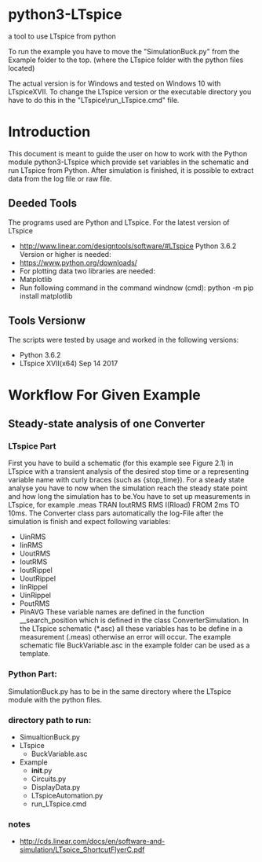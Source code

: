 # python3-LTspice
a tool to use LTspice from python

To run the example you have to move the "SimulationBuck.py" from the Example folder to the top. (where the LTspice folder with the python files located)

The actual version is for Windows and tested on Windows 10 with LTspiceXVII. To change the LTspice version or the executable directory you have to do this in the "LTspice\run_LTspice.cmd" file.

# Introduction
This document is meant to guide the user on how to work with the Python module python3-LTspice which provide set variables in the schematic and run LTspice from Python. After simulation is finished, it is possible to extract data from the log file or raw file.

## Deeded Tools
The programs used are Python and LTspice.
For the latest version of LTspice
*	http://www.linear.com/designtools/software/#LTspice 
Python 3.6.2 Version or higher is needed:
*	https://www.python.org/downloads/
*	For plotting data two libraries are needed:
*	Matplotlib
*	Run following command in the command windnow (cmd):
python -m pip install matplotlib

## Tools Versionw
The scripts were tested by usage and worked in the following versions: 
*	Python 3.6.2 
*	LTspice XVII(x64) Sep 14 2017

# Workflow For Given Example

## Steady-state analysis of one Converter

### LTspice Part
First you have to build a schematic (for this example see Figure 2.1) in LTspice with a transient analysis of the desired stop time or a representing variable name with curly braces (such as {stop_time}). For a steady state analyse you have to now when the simulation reach the steady state point and how long the simulation has to be.You have to set up measurements in LTspice, for example .meas TRAN IoutRMS RMS I(Rload) FROM 2ms TO 10ms. The Converter class pars automatically the log-File after the simulation is finish and expect following variables:
*	UinRMS
*	IinRMS
*	UoutRMS
*	IoutRMS
*	IoutRippel 
*	UoutRippel 
*	IinRippel 
*	UinRippel
*	PoutRMS
*	PinAVG
These variable names are defined in the function __search_position which is defined in the class ConverterSimulation. In the LTspice schematic (*.asc) all these variables has to be define in a measurement (.meas) otherwise an error will occur. The example schematic file BuckVariable.asc in the example folder can be used as a template.

### Python Part:
SimulationBuck.py has to be in the same directory where the LTspice module with the python files.

### directory path to run:

* SimualtionBuck.py
* LTspice
  * BuckVariable.asc
* Example
  * __init__.py
  * Circuits.py
  * DisplayData.py
  * LTspiceAutomation.py
  * run_LTspice.cmd


### notes
* http://cds.linear.com/docs/en/software-and-simulation/LTspice_ShortcutFlyerC.pdf
